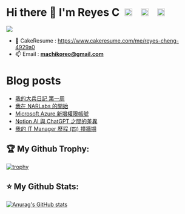 # Hi there 👋 I'm Reyes C &nbsp;<a href="https://medium.com/@reyes92"><img height="20" width="20" src="https://cdn.simpleicons.org/Medium" /></a>&nbsp;&nbsp;<a href="https://www.instagram.com/whenslife/" style="margin-left: 10px"><img height="20" width="20" src="https://cdn.simpleicons.org/Instagram" /></a>&nbsp;&nbsp;<a href="https://www.linkedin.com/in/reyes-cheng-74baa79a/" style="margin-left: 10px"><img height="20" width="20" src="https://cdn.simpleicons.org/LinkedIn" /></a>

<div style="display: flex; justify-content: start; ">
  <img src="https://komarev.com/ghpvc/?username=machiko&style=for-the-badge">
</div>

<!-- - 💻 [My Website](https://machiko.github.io/) -->

- 📓 CakeResume : https://www.cakeresume.com/me/reyes-cheng-4929a0
- 📫 Email : **machikoreo@gmail.com**

# Blog posts
<!-- BLOG-POST-LIST:START -->
- [我的大兵日記 第一周](https://medium.com/@reyes92/%E6%88%91%E7%9A%84%E5%A4%A7%E5%85%B5%E6%97%A5%E8%A8%98-%E7%AC%AC%E4%B8%80%E5%91%A8-d6cbfdc49c78?source=rss-f7e358f8b3be------2)
- [我在 NARLabs 的開始](https://medium.com/i-%E7%99%BC%E5%AE%A2/%E6%88%91%E5%9C%A8-narlabs-%E7%9A%84%E9%96%8B%E5%A7%8B-b902396d3daa?source=rss-f7e358f8b3be------2)
- [Microsoft Azure 新增權限帳號](https://medium.com/i-%E7%99%BC%E5%AE%A2/microsoft-azure-%E6%96%B0%E5%A2%9E%E6%AC%8A%E9%99%90%E5%B8%B3%E8%99%9F-44ecdd6e8710?source=rss-f7e358f8b3be------2)
- [Notion AI 與 ChatGPT 之間的差異](https://medium.com/i-%E7%99%BC%E5%AE%A2/notion-ai-%E8%88%87-chatgpt-%E4%B9%8B%E9%96%93%E7%9A%84%E5%B7%AE%E7%95%B0-57bd35ea2db6?source=rss-f7e358f8b3be------2)
- [我的 IT Manager 歷程 &lpar;四&rpar; 撞牆期](https://medium.com/i-%E7%99%BC%E5%AE%A2/%E6%88%91%E7%9A%84-it-manager-%E6%AD%B7%E7%A8%8B-%E5%9B%9B-%E6%92%9E%E7%89%86%E6%9C%9F-331c3abfa57e?source=rss-f7e358f8b3be------2)
<!-- BLOG-POST-LIST:END -->

## 🏆 My Github Trophy:
[![trophy](https://github-profile-trophy.vercel.app/?username=machiko&theme=onedark&title=MultiLanguage,LongTimeUser,Repositories,Stars,Followers,commits)](https://github-profile-trophy.vercel.app/?username=machiko&theme=onedark)

## ⭐️ My Github Stats:
[![Anurag's GitHub stats](https://github-readme-stats.vercel.app/api?username=machiko&theme=onedark)](https://github.com/anuraghazra/github-readme-stats)

<!--
**machiko/machiko** is a ✨ _special_ ✨ repository because its `README.md` (this file) appears on your GitHub profile.

Here are some ideas to get you started:

- 🔭 I’m currently working on ...
- 🌱 I’m currently learning ...
- 👯 I’m looking to collaborate on ...
- 🤔 I’m looking for help with ...
- 💬 Ask me about ...
- 📫 How to reach me: ...
- 😄 Pronouns: ...
- ⚡ Fun fact: ...
-->

